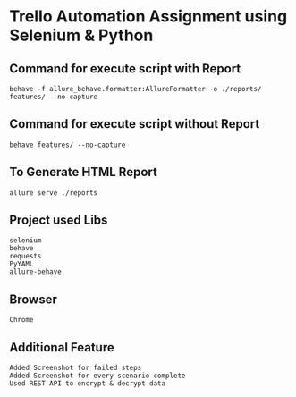 # Trello Automation Assignment using Selenium & Python

## Command for execute script with Report
    behave -f allure_behave.formatter:AllureFormatter -o ./reports/ features/ --no-capture

## Command for execute script without Report
    behave features/ --no-capture

## To Generate HTML Report
    allure serve ./reports

## Project used Libs
    selenium
    behave
    requests
    PyYAML
    allure-behave

## Browser
    Chrome

## Additional Feature
    Added Screenshot for failed steps
    Added Screenshot for every scenario complete
    Used REST API to encrypt & decrypt data
